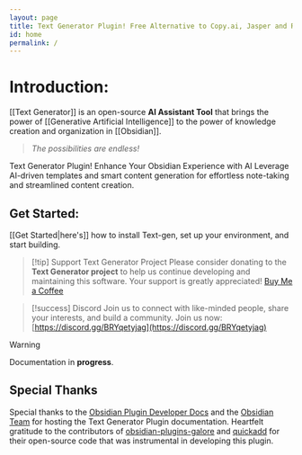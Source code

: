 ```yaml
---
layout: page
title: Text Generator Plugin! Free Alternative to Copy.ai, Jasper and Rytr
id: home
permalink: /
---
```

# Introduction:
[[Text Generator]] is an open-source **AI Assistant Tool** that brings the power of [[Generative Artificial Intelligence]] to the power of  knowledge creation and organization in [[Obsidian]].
>  *The possibilities are endless!*


Text Generator Plugin! Enhance Your Obsidian Experience with AI
Leverage AI-driven templates and smart content generation for effortless note-taking and streamlined content creation.

## Get Started:
[[Get Started|here's]] how to install Text-gen, set up your environment, and start building.

> [!tip] Support Text Generator Project
> Please consider donating to the **Text Generator project** to help us continue developing and maintaining this software. Your support is greatly appreciated! [Buy Me a Coffee](https://www.buymeacoffee.com/haouarine)

> [!success] Discord 
>  Join us to connect with like-minded people, share your interests, and build a community. 
>  Join us now: [https://discord.gg/BRYqetyjag](https://discord.gg/BRYqetyjag)

> [!warning]
> Documentation in **progress**.

## Special Thanks
Special thanks to the [Obsidian Plugin Developer Docs](https://marcus.se.net/obsidian-plugin-docs/) and the [Obsidian Team](https://obsidian.md/) for hosting the Text Generator Plugin documentation. Heartfelt gratitude to the contributors of [obsidian-plugins-galore](https://github.com/plugins-galore/obsidian-plugins-galore) and [quickadd](https://github.com/chhoumann/quickadd) for their open-source code that was instrumental in developing this plugin.

